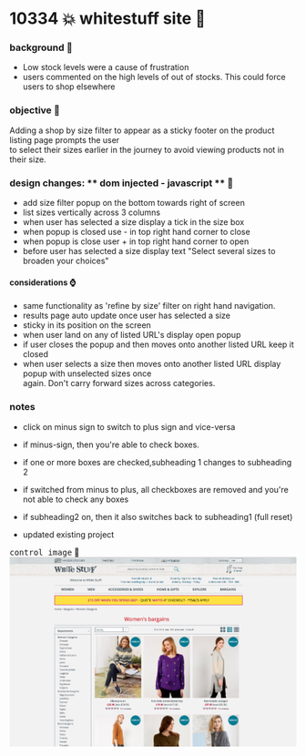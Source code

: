 # 10334 :boom: whitestuff site  :rocket:

### background  :bell:
- Low stock levels were a cause of frustration     
- users commented on the high levels of out of stocks. This could force users to shop elsewhere     

### objective :book:
Adding a shop by size filter to appear as a sticky footer on the product listing page prompts the user    
to select their sizes earlier in the journey to avoid viewing products not in their size.    

### design changes: ** dom injected - javascript **   :pencil:
- add size filter popup on the bottom towards right of screen
- list sizes vertically across 3 columns
- when user has selected a size display a tick in the size box
- when popup is closed use - in top right hand corner to close
- when popup is close user + in top right hand corner to open
- before user has selected a size display text "Select several sizes to broaden your choices"
#### considerations  :watch: 
- same functionality as 'refine by size' filter on right hand navigation.
- results page auto update once user has selected a size
- sticky in its position on the screen
- when user land on any of listed URL's display open popup
- if user closes the popup and then moves onto another listed URL keep it closed
- when user selects a size then moves onto another listed URL display popup with unselected sizes once    
  again. Don't carry forward sizes across categories.

### notes
- click on minus sign to switch to plus sign and vice-versa
- if minus-sign, then you\'re able to check boxes.
- if one or more boxes are checked,subheading 1 changes to subheading 2
- if switched from minus to plus, all checkboxes are removed and you\'re    
  not able to check any boxes
- if subheading2 on, then it also switches back to subheading1 (full reset) 

- updated existing project















 
 
 <kbd>control image</kbd> :rocket:       
 ![](/images/whiteStuff.png)
